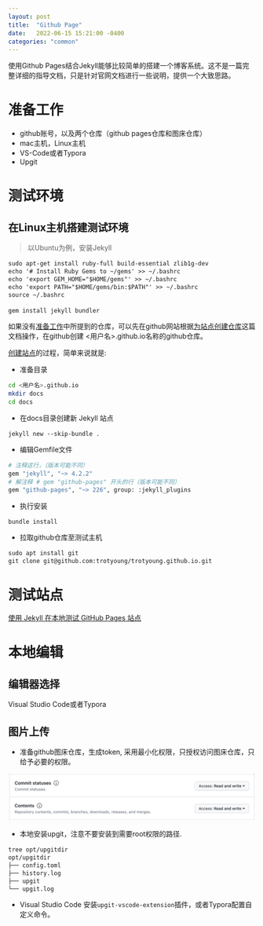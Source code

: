 ```yaml
---
layout: post
title:  "Github Page"
date:   2022-06-15 15:21:00 -0400
categories: "common"
---
```

使用Github Pages结合Jekyll能够比较简单的搭建一个博客系统。这不是一篇完整详细的指导文档，只是针对官网文档进行一些说明，提供一个大致思路。
# 准备工作
- github账号，以及两个仓库（github pages仓库和图床仓库）
- mac主机，Linux主机
- VS-Code或者Typora
- Upgit

# 测试环境
## 在Linux主机搭建测试环境
> 以Ubuntu为例，安装Jekyll
```
sudo apt-get install ruby-full build-essential zlib1g-dev
echo '# Install Ruby Gems to ~/gems' >> ~/.bashrc
echo 'export GEM_HOME="$HOME/gems"' >> ~/.bashrc
echo 'export PATH="$HOME/gems/bin:$PATH"' >> ~/.bashrc
source ~/.bashrc

gem install jekyll bundler
```

如果没有[准备工作](#准备工作)中所提到的仓库，可以先在github网站根据[为站点创建仓库](https://docs.github.com/cn/pages/setting-up-a-github-pages-site-with-jekyll/creating-a-github-pages-site-with-jekyll#creating-a-repository-for-your-site)这篇文档操作，在github创建 <用户名>.github.io名称的github仓库。

[创建站点](https://docs.github.com/cn/pages/setting-up-a-github-pages-site-with-jekyll/creating-a-github-pages-site-with-jekyll#creating-your-site
)的过程，简单来说就是:
- 准备目录
``` bash
cd <用户名>.github.io
mkdir docs
cd docs
```
- 在docs目录创建新 Jekyll 站点
```
jekyll new --skip-bundle .
```
- 编辑Gemfile文件
``` bash
# 注释这行，（版本可能不同）
gem "jekyll", "~> 4.2.2"
# 解注释 # gem "github-pages" 开头的行（版本可能不同）
gem "github-pages", "~> 226", group: :jekyll_plugins
```
- 执行安装
```
bundle install
```
- 拉取github仓库至测试主机
```
sudo apt install git
git clone git@github.com:trotyoung/trotyoung.github.io.git
```
# 测试站点
[使用 Jekyll 在本地测试 GitHub Pages 站点](https://docs.github.com/cn/pages/setting-up-a-github-pages-site-with-jekyll/testing-your-github-pages-site-locally-with-jekyll)

# 本地编辑
## 编辑器选择
Visual Studio Code或者Typora

## 图片上传
- 准备github图床仓库，生成token, 采用最小化权限，只授权访问图床仓库，只给予必要的权限。
<img src="https://raw.githubusercontent.com/trotyoung/super-journey/main/2022/12/upgit_20221211_1670791924.png" alt="upgit_20221211_1670791924.png" style="zoom:50%;" />


- 本地安装upgit，注意不要安装到需要root权限的路径.
```
tree opt/upgitdir
opt/upgitdir
├── config.toml
├── history.log
├── upgit
└── upgit.log
```

- Visual Studio Code 安装`upgit-vscode-extension`插件，或者Typora配置自定义命令。

